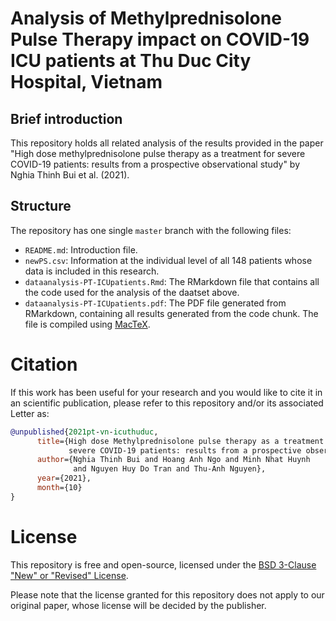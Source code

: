 # Analysis of Methylprednisolone Pulse Therapy impact on COVID-19 ICU patients at Thu Duc City Hospital, Vietnam

## Brief introduction
This repository holds all related analysis of the results provided in the paper "High dose methylprednisolone pulse therapy as a treatment for severe COVID-19 patients: results from a prospective observational study" by Nghia Thinh Bui et al. (2021).

## Structure
The repository has one single `master` branch with the following files:

- `README.md`: Introduction file.
- `newPS.csv`: Information at the individual level of all 148 patients whose data is included in this research.
- `dataanalysis-PT-ICUpatients.Rmd`: The RMarkdown file that contains all the code used for the analysis of the daatset above.
- `dataanalysis-PT-ICUpatients.pdf`: The PDF file generated from RMarkdown, containing all results generated from the code chunk. The file is compiled using [MacTeX](http://www.tug.org/mactex/).

# Citation

If this work has been useful for your research and you would like to cite it in an scientific publication, please refer to this repository and/or its associated Letter as:

```bibtex
@unpublished{2021pt-vn-icuthuduc,
      title={High dose Methylprednisolone pulse therapy as a treatment for 
             severe COVID-19 patients: results from a prospective observational study},
      author={Nghia Thinh Bui and Hoang Anh Ngo and Minh Nhat Huynh 
              and Nguyen Huy Do Tran and Thu-Anh Nguyen},
      year={2021},
      month={10}
}
```

# License 

This repository is free and open-source, licensed under the [BSD 3-Clause "New" or "Revised" License](https://github.com/hoanganhngo610/PulseTherapy-VN-ICUThuDuc/blob/master/LICENSE).

Please note that the license granted for this repository does not apply to our original paper, whose license will be decided by the publisher.
